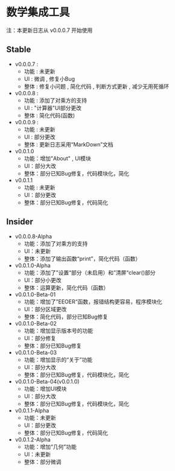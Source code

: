 # 数学集成工具

注：本更新日志从 v0.0.0.7 开始使用

## Stable

- v0.0.0.7 :
  - 功能 : 未更新
  - UI : 微调 , 修复小Bug
  - 整体 : 修复小问题 , 简化代码 , 判断方式更新 , 减少无用死循环
- v0.0.0.8 :
  - 功能 : 添加了对乘方的支持
  - UI : "计算器"UI部分更改
  - 整体 : 简化代码(函数)
- v0.0.0.9 :
  - 功能 : 未更新
  - UI : 部分更改
  - 整体 : 更新日志采用“MarkDown”文档
- v0.0.1.0
  - 功能：增加"About" , UI模块
  - UI：部分大改
  - 整体：部分已知Bug修复，代码模块化，简化
- v0.0.1.1
  - 功能 : 未更新
  - UI：部分更改
  - 整体：部分已知Bug修复，代码简化

## Insider

- v0.0.0.8-Alpha
  - 功能：添加了对乘方的支持
  - UI：未更新
  - 整体：添加了输出函数“print”，简化代码（函数）
- v0.0.1.0-Alpha
  - 功能：添加了”设置“部分（未启用）和”清屏“clear()部分
  - UI：部分小更改
  - 整体：运算更新，简化代码（函数）
- v0.0.1.0-Beta-01
  - 功能：增加了”EEOER“函数，报错结构更容易，程序模块化
  - UI：部分区域更改
  - 整体：简化代码，部分已知Bug修复
- v0.0.1.0-Beta-02
  - 功能：增加显示版本号的功能
  - UI：部分修复
  - 整体：部分已知Bug修复
- v0.0.1.0-Beta-03
  - 功能：增加显示的“关于”功能
  - UI：部分大改
  - 整体：部分已知Bug修复，代码模块化，简化
- v0.0.1.0-Beta-04(v0.0.1.0)
  - 功能：增加UI模块
  - UI：部分大改
  - 整体：部分已知Bug修复，代码模块化，简化
- v0.0.1.1-Alpha
  - 功能：未更新
  - UI：部分更改
  - 整体：部分已知Bug修复，代码简化
- v0.0.1.2-Alpha
  - 功能：增加“几何”功能
  - UI：未更新
  - 整体：部分微调
